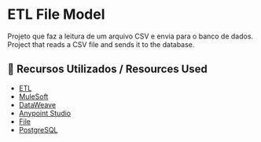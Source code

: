 # ETL File Model
Projeto que faz a leitura de um arquivo CSV e envia para o banco de dados.<br>
Project that reads a CSV file and sends it to the database.

## 🚀 Recursos Utilizados / Resources Used
- [ETL](https://www.ibm.com/topics/etl)
- [MuleSoft](https://docs.mulesoft.com/general/)
- [DataWeave](https://dataweave.mulesoft.com/)
- [Anypoint Studio](https://www.mulesoft.com/pt/platform/studio)
- [File](https://docs.mulesoft.com/file-connector/1.5/)
- [PostgreSQL](https://www.postgresql.org/)